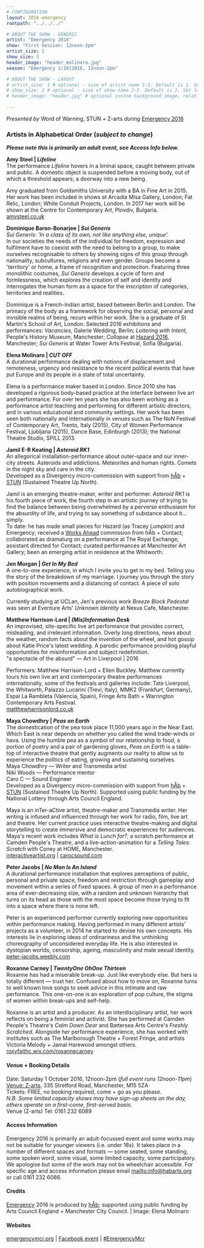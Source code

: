 ```yaml
---
# CONFIGURATION
layout: 2016-emergency
rootpath: "../../../"

# ABOUT THE SHOW - GENERIC
artist: "Emergency 2016"
show: "First Session: 12noon-2pm"
artist_size: 1
show_size: 3
header_image: "header_molinaro.jpg"
season: "Emergency 1|10|2016, 12noon-2pm"

# ABOUT THE SHOW - LAYOUT
# artist_size: 1 # optional - size of artist name 1-5. Default is 1. Set longer names to lower values
# show_size: 2 # optional - size of show name 2-5. Default is 2. Set longer names to lower values
# header_image: "header.jpg" # optional custom background image, relative to current page

---
```

*Presented by* Word of Warning, STUN *+* Z-arts *during* [Emergency 2016](/current/2016-emergency)    

### Artists in Alphabetical Order (*subject to change*)      
***Please note this is primarily an adult event, see Access Info below.***        
           
**Amy Steel | *Lifeline***        
The performance *Lifeline* hovers in a liminal space, caught between private and public. A domestic object is suspended before a moving body, out of which a threshold appears; a doorway into a new being.         
         
Amy graduated from Goldsmiths University with a BA in Fine Art in 2015. Her work has been included in shows at Arcadia Misa Gallery, London; Fat Relic, London; White Conduit Projects, London. In 2017 her work will be shown at the Centre for Contemporary Art, Plovdiv, Bulgaria.         
<a href="http://amysteel.co.uk" target="_blank">amysteel.co.uk</a>        
         
**Dominique Baron-Bonarjee | *Sui Generis***        
*Sui Generis: 'In a class of its own, not like anything else, unique'.*         
In our societies the needs of the individual for freedom, expression and fulfilment have to coexist with the need to belong to a group, to make ourselves recognisable to others by showing signs of this group through nationality, subcultures, religions and even gender. Groups become a 'territory' or home, a frame of recognition and protection. Featuring three monolithic costumes, *Sui Generis* develops a cycle of form and formlessness, which explores the creation of self and identity and interrogates the human form as a space for the inscription of categories, territories and realities.         
         
Dominique is a French-Indian artist, based between Berlin and London. The primacy of the body as a framework for observing the social, personal and invisible realms of being, recurs within her work. She is a graduate of St Martin's School of Art, London. Selected 2016 exhibitions and performances: *Vacancies*, Galerie Wedding, Berlin; *Loitering with Intent*, People's History Museum, Manchester; *Collapse* at [Hazard 2016](/archive/2016-hazard), Manchester; *Sui Generis* at Water Tower Arts Festival, Sofia (Bulgaria).             
         
**Elena Molinaro | *CUT OFF***         
A durational performance dealing with notions of displacement and remoteness, urgency and resistance to the recent political events that have put Europe and its people in a state of total uncertainty.          
         
Elena is a performance maker based in London. Since 2010 she has developed a rigorous body-based practice at the interface between live art and performance. For over ten years she has also been working as a performance artist teaching and performing for different artistic directors, and in various educational and community settings. Her work has been seen both nationally and internationally in venues such as The NoN Festival of Contemporary Art, Trento, Italy (2015), City of Women Performance Festival, Ljubljana (2015), Dance Base, Edinburgh (2013); the National Theatre Studio, SPILL 2013.           
         
**Jamil E-R Keating | *Asteroid RK1***          
An allegorical installation-performance about outer-space and our inner-city streets. Asteroids and addictions. Meteorites and human rights. Comets in the night sky and care in the city.         
Developed as a Divergency micro-commission with support from [hÅb](/hab) + <a href="http://stunlive.com" target="_blank">STUN</a> (Sustained Theatre Up North).       
         
Jamil is an emerging theatre-maker, writer and performer. *Asteroid RK1* is his fourth piece of work, the fourth step in an artistic journey of trying to find the balance between being overwhelmed by a perverse enthusiasm for the absurdity of life, and trying to say something of substance about it… simply.         
To date: he has made small pieces for Hazard (as Tracey Lumpkin) and Emergency; received a [Works Ahead](/archive/2015-worksahead/keating) commission from hÅb + Contact; collaborated as dramaturg on a performance at The Royal Exchange; assistant directed for Contact; curated performances at Manchester Art Gallery; been an emerging artist in residence at the Whitworth.        
         
**Jen Morgan | *Get In My Bed***         
A one-to-one experience, in which I invite you to get in my bed. Telling you the story of the breakdown of my marriage. I journey you through the story with position movements and a distancing of contact. A piece of solo autobiographical work.          
         
Currently studying at UCLan, Jen's previous work *Breeze Block Pedestal* was seen at Eventure Arts' *Unknown Identity* at Nexus Cafe, Manchester.         
         
**Matthew Harrison-Lord | *(Mis)Information Desk***         
An improvised, site-specific live art performance that provides correct, misleading, and irrelevant information. Overly long directions, news about the weather, random facts about the invention of the wheel, and hot gossip about Katie Price's latest wedding. A parodic performance providing playful opportunities for misinformation and subject redefinition.        
"a spectacle of the absurd" — Art in Liverpool | 2016          
         
Performers: Matthew Harrison-Lord + Ellen Buckley. Matthew currently tours his own live art and contemporary theatre performances internationally, some of the festivals and galleries include: Tate Liverpool, the Whitworth, Palazzo Lucarini (Trevi, Italy), MMK2 (Frankfurt, Germany), Espai La Rambleta (Valencia, Spain), Fringe Arts Bath + Warrington Contemporary Arts Festival.         
<a href="http://matthewharrisonlord.co.uk" target="_blank">matthewharrisonlord.co.uk</a>        
         
**Maya Chowdhry | *Peas on Earth***         
The domestication of the pea took place 11,000 years ago in the Near East. Which East is near depends on whether you called the wind trade-winds or hava. Using the humble pea as a symbol of our relationship to food, a portion of poetry and a pair of gardening gloves, *Peas on Earth* is a table-top of interactive theatre that gently augments our reality to allow us to experience the politics of eating, growing and sustaining ourselves.          
Maya Chowdhry — Writer and Transmedia artist          
Niki Woods — Performance mentor         
Caro C — Sound Engineer         
Developed as a Divergency micro-commission with support from [hÅb](/hab) + <a href="http://stunlive.com" target="_blank">STUN</a> (Sustained Theatre Up North). Supported using public funding by the National Lottery through Arts Council England.              
         
Maya is an inTer-aCtive artist, theatre-maker and Transmedia writer. Her writing is infused and influenced through her work for radio, film, live art and theatre. Her current practice uses interactive theatre-making and digital storytelling to create immersive and democratic experiences for audiences. Maya's recent work includes *What is Lunch for?*, a scratch performance at Camden People's Theatre, and a live-action-animation for a *Telling Tales: Scratch* with Coney at HOME, Manchester.            
<a href="http://www.interactiveartist.org" target="_blank">interactiveartist.org</a> | <a href="http://www.carocsound.com" target="_blank">carocsound.com</a>                          
         
**Peter Jacobs | *No Man Is An Island***         
A durational performance installation that explores perceptions of public, personal and private space, freedom and restriction through gameplay and movement within a series of fixed spaces. A group of men in a performance area of ever-decreasing size, with a random and unknown hierarchy that turns on its head as those with the most space become those trying to fit into a space where there is none left.         
         
Peter is an experienced performer currently exploring new opportunities within performance making. Having performed in many different artists' projects as a volunteer, in 2014 he started to devise his own concepts. His interests lie in exploring ideas of ordinariness and the unthinking choreography of unconsidered everyday life. He is also interested in dystopian worlds, censorship, ageing, masculinity and male sexual identity.        
<a href="http://peter-jacobs.weebly.com" target="_blank">peter-jacobs.weebly.com</a>        
         
**Roxanne Carney | *TwentyOne OhOne Thirteen***        
Roxanne has had a miserable break-up. Just like everybody else. But hers is totally different — trust her. Confused about how to move on, Roxanne turns to well known love songs to seek advice in this intimate and raw performance. This one-on-one is an exploration of pop culture, the stigma of women within break-ups and self-help.        
         
Roxanne is an artist and a producer. As an interdisciplinary artist, her work reflects on being a feminist and activist. She has performed at Camden People's Theatre's *Calm Down Dear* and Battersea Arts Centre's *Freshly Scratched*. Alongside her performance experience, she has worked with institutes such as The Marlborough Theatre + Forest Fringe, and artists Victoria Melody + Jamal Harewood amongst others.         
<a href="http://roxyfaithc.wix.com/roxannecarney" target="_blank">roxyfaithc.wix.com/roxannecarney</a>         
         
#### Venue + Booking Details         
Date: Saturday 1 October 2016, 12noon-2pm (*full event runs 12noon-11pm*)        
[Venue: Z-arts](http://www.z-arts.org/about-us/getting-here), 335 Stretford Road, Manchester, M15 5ZA        
Tickets: FREE, no booking required, come + go as you please.        
*N.B. Some limited capacity shows may have sign-up sheets on the day, others operate on a first-come, first-served basis.*        
Venue (Z-arts) Tel: 0161 232 6089         
         
#### Access Information         
Emergency 2016 is primarily an adult-focussed event and some works may not be suitable for younger viewers (i.e. under 18s). It takes place in a number of different spaces and formats — some seated, some standing, some spoken word, some visual, some limited capacity, some participatory. We apologise but some of the work may not be wheelchair accessible. For specific age and access information please email <mailto:info@habarts.org> or call 0161 232 6086.        
         
#### Credits         
[Emergency](/hab/emergency) 2016 is produced by [hÅb](/hab); supported using public funding by Arts Council England + Manchester City Council. | Image: Elena Molinaro            
         
#### Websites           
<a href="http://emergencymcr.org" target="_blank">emergencymcr.org</a> | <a href="http://facebook.com/events/147434852375256" target="_blank">Facebook event</a> | <a href="http://twitter.com/hashtag/EmergencyMcr" target="_blank">#EmergencyMcr<a>
